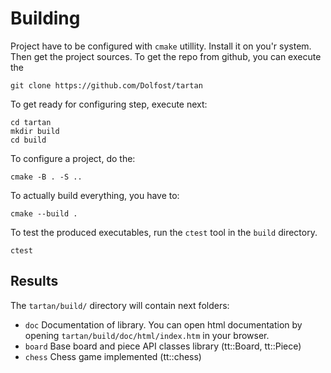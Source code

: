 # Building <!--{#building} -->

Project have to be configured with `cmake` utillity.
Install it on you'r system. Then get the project sources.
To get the repo from github, you can execute the 
```
git clone https://github.com/Dolfost/tartan
```
To get ready for configuring step, execute next:

```
cd tartan
mkdir build 
cd build 
```
To configure a project, do the:
```
cmake -B . -S .. 
```
To actually build everything, you have to:
```
cmake --build .
```
To test the produced executables, run the `ctest` tool in the `build`
directory.
```
ctest 
```
## Results
The `tartan/build/` directory will contain next folders:
- `doc` Documentation of library. You can open html documentation by
 opening `tartan/build/doc/html/index.htm` in your browser.
- `board` Base board and piece API classes library (tt::Board, tt::Piece)
- `chess` Chess game implemented (tt::chess)
